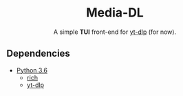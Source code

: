 <div align="center">
	
# Media-DL

A simple **TUI** front-end for [yt-dlp](https://github.com/yt-dlp/yt-dlp) (for now). 
	
</div>

## Dependencies

- [Python 3.6](https://www.python.org/downloads/)
	- [rich](https://pypi.org/project/rich/)
	- [yt-dlp](https://github.com/yt-dlp/yt-dlp)

